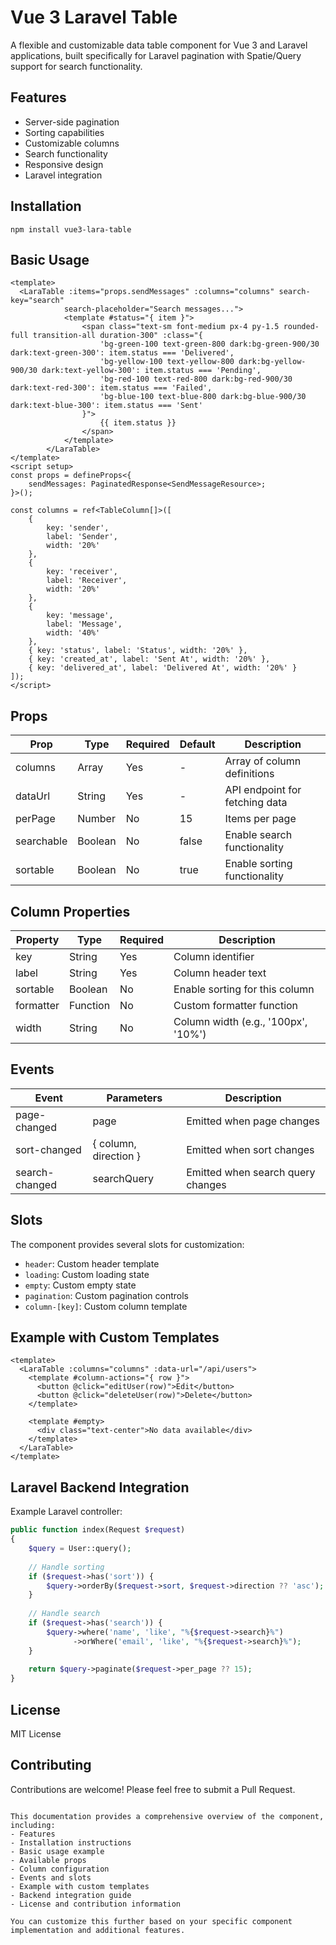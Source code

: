 # Vue 3 Laravel Table

A flexible and customizable data table component for Vue 3 and Laravel applications, built specifically for Laravel pagination with Spatie/Query support for search functionality.

## Features

- Server-side pagination
- Sorting capabilities
- Customizable columns
- Search functionality
- Responsive design
- Laravel integration

## Installation

```
npm install vue3-lara-table
```

## Basic Usage

```vue
<template>
  <LaraTable :items="props.sendMessages" :columns="columns" search-key="search"
            search-placeholder="Search messages...">
            <template #status="{ item }">
                <span class="text-sm font-medium px-4 py-1.5 rounded-full transition-all duration-300" :class="{
                    'bg-green-100 text-green-800 dark:bg-green-900/30 dark:text-green-300': item.status === 'Delivered',
                    'bg-yellow-100 text-yellow-800 dark:bg-yellow-900/30 dark:text-yellow-300': item.status === 'Pending',
                    'bg-red-100 text-red-800 dark:bg-red-900/30 dark:text-red-300': item.status === 'Failed',
                    'bg-blue-100 text-blue-800 dark:bg-blue-900/30 dark:text-blue-300': item.status === 'Sent'
                }">
                    {{ item.status }}
                </span>
            </template>
        </LaraTable>
</template>
<script setup>
const props = defineProps<{
    sendMessages: PaginatedResponse<SendMessageResource>;
}>();

const columns = ref<TableColumn[]>([
    {
        key: 'sender',
        label: 'Sender',
        width: '20%'
    },
    {
        key: 'receiver',
        label: 'Receiver',
        width: '20%'
    },
    {
        key: 'message',
        label: 'Message',
        width: '40%'
    },
    { key: 'status', label: 'Status', width: '20%' },
    { key: 'created_at', label: 'Sent At', width: '20%' },
    { key: 'delivered_at', label: 'Delivered At', width: '20%' }
]);
</script>
```

## Props

| Prop | Type | Required | Default | Description |
|------|------|----------|---------|-------------|
| columns | Array | Yes | - | Array of column definitions |
| dataUrl | String | Yes | - | API endpoint for fetching data |
| perPage | Number | No | 15 | Items per page |
| searchable | Boolean | No | false | Enable search functionality |
| sortable | Boolean | No | true | Enable sorting functionality |

## Column Properties

| Property | Type | Required | Description |
|----------|------|----------|-------------|
| key | String | Yes | Column identifier |
| label | String | Yes | Column header text |
| sortable | Boolean | No | Enable sorting for this column |
| formatter | Function | No | Custom formatter function |
| width | String | No | Column width (e.g., '100px', '10%') |

## Events

| Event | Parameters | Description |
|-------|------------|-------------|
| page-changed | page | Emitted when page changes |
| sort-changed | { column, direction } | Emitted when sort changes |
| search-changed | searchQuery | Emitted when search query changes |

## Slots

The component provides several slots for customization:

- `header`: Custom header template
- `loading`: Custom loading state
- `empty`: Custom empty state
- `pagination`: Custom pagination controls
- `column-[key]`: Custom column template

## Example with Custom Templates

```vue
<template>
  <LaraTable :columns="columns" :data-url="/api/users">
    <template #column-actions="{ row }">
      <button @click="editUser(row)">Edit</button>
      <button @click="deleteUser(row)">Delete</button>
    </template>
    
    <template #empty>
      <div class="text-center">No data available</div>
    </template>
  </LaraTable>
</template>
```

## Laravel Backend Integration

Example Laravel controller:

```php
public function index(Request $request)
{
    $query = User::query();
    
    // Handle sorting
    if ($request->has('sort')) {
        $query->orderBy($request->sort, $request->direction ?? 'asc');
    }
    
    // Handle search
    if ($request->has('search')) {
        $query->where('name', 'like', "%{$request->search}%")
              ->orWhere('email', 'like', "%{$request->search}%");
    }
    
    return $query->paginate($request->per_page ?? 15);
}
```

## License

MIT License

## Contributing

Contributions are welcome! Please feel free to submit a Pull Request.
```

This documentation provides a comprehensive overview of the component, including:
- Features
- Installation instructions
- Basic usage example
- Available props
- Column configuration
- Events and slots
- Example with custom templates
- Backend integration guide
- License and contribution information

You can customize this further based on your specific component implementation and additional features.

